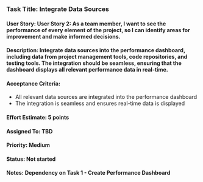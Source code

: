 ### Task Title: Integrate Data Sources
#### User Story: User Story 2: As a team member, I want to see the performance of every element of the project, so I can identify areas for improvement and make informed decisions.

#### Description: Integrate data sources into the performance dashboard, including data from project management tools, code repositories, and testing tools. The integration should be seamless, ensuring that the dashboard displays all relevant performance data in real-time.

#### Acceptance Criteria:

- All relevant data sources are integrated into the performance dashboard
- The integration is seamless and ensures real-time data is displayed

#### Effort Estimate: 5 points

#### Assigned To: TBD

#### Priority: Medium

#### Status: Not started

#### Notes: Dependency on Task 1 - Create Performance Dashboard